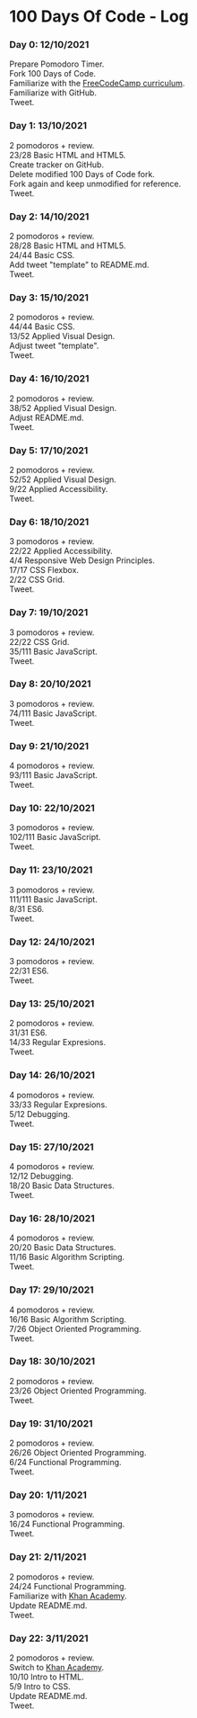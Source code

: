 # 100 Days Of Code - Log

### Day 0: 12/10/2021
Prepare Pomodoro Timer.  
Fork 100 Days of Code.  
Familiarize with the [FreeCodeCamp curriculum](https://www.freecodecamp.org/learn).  
Familiarize with GitHub.  
Tweet.

### Day 1: 13/10/2021
2 pomodoros + review.  
23/28 Basic HTML and HTML5.  
Create tracker on GitHub.  
Delete modified 100 Days of Code fork.  
Fork again and keep unmodified for reference.  
Tweet.

### Day 2: 14/10/2021
2 pomodoros + review.  
28/28 Basic HTML and HTML5.  
24/44 Basic CSS.  
Add tweet "template" to README.md.  
Tweet.

### Day 3: 15/10/2021
2 pomodoros + review.  
44/44 Basic CSS.  
13/52 Applied Visual Design.  
Adjust tweet "template".  
Tweet.

### Day 4: 16/10/2021
2 pomodoros + review.  
38/52 Applied Visual Design.  
Adjust README.md.  
Tweet.

### Day 5: 17/10/2021
2 pomodoros + review.  
52/52 Applied Visual Design.  
9/22 Applied Accessibility.  
Tweet.

### Day 6: 18/10/2021
3 pomodoros + review.  
22/22 Applied Accessibility.  
4/4 Responsive Web Design Principles.  
17/17 CSS Flexbox.  
2/22 CSS Grid.  
Tweet.

### Day 7: 19/10/2021
3 pomodoros + review.  
22/22 CSS Grid.  
35/111 Basic JavaScript.  
Tweet.

### Day 8: 20/10/2021
3 pomodoros + review.  
74/111 Basic JavaScript.  
Tweet.

### Day 9: 21/10/2021
4 pomodoros + review.  
93/111 Basic JavaScript.  
Tweet.

### Day 10: 22/10/2021
3 pomodoros + review.  
102/111 Basic JavaScript.  
Tweet.

### Day 11: 23/10/2021
3 pomodoros + review.  
111/111 Basic JavaScript.  
8/31 ES6.  
Tweet.

### Day 12: 24/10/2021
3 pomodoros + review.  
22/31 ES6.  
Tweet.

### Day 13: 25/10/2021
2 pomodoros + review.  
31/31 ES6.  
14/33 Regular Expresions.  
Tweet.

### Day 14: 26/10/2021
4 pomodoros + review.  
33/33 Regular Expresions.  
5/12 Debugging.  
Tweet.

### Day 15: 27/10/2021
4 pomodoros + review.  
12/12 Debugging.  
18/20 Basic Data Structures.  
Tweet.

### Day 16: 28/10/2021
4 pomodoros + review.  
20/20 Basic Data Structures.  
11/16 Basic Algorithm Scripting.  
Tweet.

### Day 17: 29/10/2021
4 pomodoros + review.  
16/16 Basic Algorithm Scripting.  
7/26 Object Oriented Programming.  
Tweet.

### Day 18: 30/10/2021
2 pomodoros + review.  
23/26 Object Oriented Programming.  
Tweet.

### Day 19: 31/10/2021
2 pomodoros + review.  
26/26 Object Oriented Programming.  
6/24 Functional Programming.  
Tweet.

### Day 20: 1/11/2021
3 pomodoros + review.  
16/24 Functional Programming.  
Tweet.

### Day 21: 2/11/2021
2 pomodoros + review.  
24/24 Functional Programming.  
Familiarize with [Khan Academy](https://www.khanacademy.org/computing/computer-programming).  
Update README.md.  
Tweet.

### Day 22: 3/11/2021
2 pomodoros + review.  
Switch to [Khan Academy](https://www.khanacademy.org/computing/computer-programming).  
10/10 Intro to HTML.  
5/9 Intro to CSS.  
Update README.md.  
Tweet.
